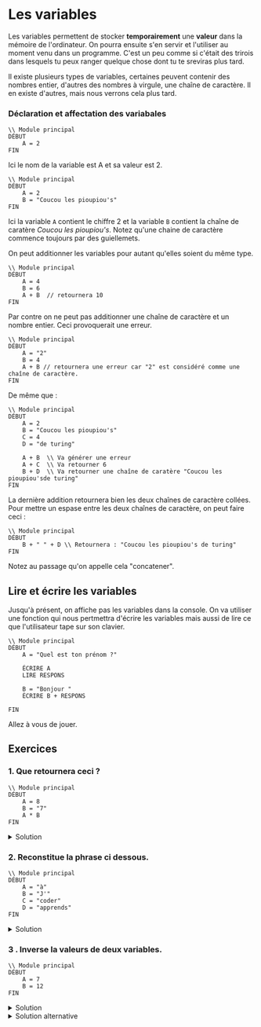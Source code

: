 # Les variables 

Les variables permettent de stocker **temporairement**  une **valeur** dans la mémoire de l'ordinateur. On pourra ensuite s'en servir et l'utiliser au moment venu dans un programme. C'est un peu comme si c'était des trirois dans lesquels tu peux ranger quelque chose dont tu te sreviras plus tard.  

Il existe plusieurs types de variables, certaines peuvent contenir des nombres entier, d'autres des nombres à virgule, une chaîne de caractère. Il en existe d'autres, mais nous verrons cela plus tard.

### Déclaration et affectation des variabales

````
\\ Module principal
DÉBUT
    A = 2
FIN
````
Ici le nom de la variable est A et sa valeur est 2.





````
\\ Module principal
DÉBUT
    A = 2 
    B = "Coucou les pioupiou's"
FIN
````

Ici la variable ``A`` contient le chiffre 2 et la variable ``B`` contient la chaîne de caratère *Coucou les pioupiou's*. Notez qu'une chaine de caractère commence toujours par des guiellemets. 

On  peut  additionner les variables pour autant qu'elles soient du même type.
````
\\ Module principal
DÉBUT
    A = 4
    B = 6
    A + B  // retournera 10
FIN
````
Par contre on ne peut pas additionner une chaîne de caractère et un nombre entier. Ceci provoquerait une erreur.

````
\\ Module principal
DÉBUT
    A = "2"
    B = 4 
    A + B // retournera une erreur car "2" est considéré comme une chaîne de caractère.
FIN
````
 
 De même que : 

````
\\ Module principal
DÉBUT
    A = 2 
    B = "Coucou les pioupiou's"
    C = 4 
    D = "de turing"

    A + B  \\ Va générer une erreur
    A + C  \\ Va retourner 6
    B + D  \\ Va retourner une chaîne de caratère "Coucou les pioupiou'sde turing"
FIN
````

La dernière addition retournera bien les deux chaînes de caractère collées. Pour mettre un espase entre les deux chaînes de caractère, on peut faire ceci : 

````
\\ Module principal
DÉBUT
    B + " " + D \\ Retournera : "Coucou les pioupiou's de turing"
FIN
````
Notez au passage qu'on appelle cela "concatener".


## Lire et écrire les variables
Jusqu'à présent, on affiche pas les variables dans la console. On va utiliser une fonction qui nous pertmettra d'écrire les variables mais aussi de lire ce que l'utilisateur tape sur son clavier. 

````
\\ Module principal
DÉBUT
    A = "Quel est ton prénom ?"

    ÉCRIRE A
    LIRE RESPONS

    B = "Bonjour "
    ÉCRIRE B + RESPONS   

FIN
````


Allez à vous de jouer.

## Exercices



### 1. Que retournera ceci ?
````
\\ Module principal
DÉBUT
    A = 8
    B = "7"
    A * B
FIN
````
<details>
    <summary>Solution </summary>
    Une erreur car B est une chaîne de caractère.
</details>

### 2. Reconstitue la phrase ci dessous.

````
\\ Module principal
DÉBUT
    A = "à"
    B = "J'"
    C = "coder"
    D = "apprends"
FIN
````

<details>
    <summary>Solution</summary>

````
\\ Module principal
DÉBUT
    A = "à"
    B = "J'"
    C = "coder"
    D = "apprends"

    B + " " + D + " " + A + " " + C
FIN
````
</details>

### 3 . Inverse la valeurs de deux variables.
```
\\ Module principal
DÉBUT
    A = 7
    B = 12 
FIN
```

<details> 
  <summary>Solution </summary>

```
\\ Module principal
DÉBUT
    A = 7
    B = 12     
    \\ On doit créer une variable C qui contiendra une des valeurs
    C = A
    A = B
    B = C            
FIN
``` 
</details>

<details> 
  <summary>Solution alternative</summary>

```
\\ Module principal
DÉBUT
    A = 7
    B = 12     
    \\ Sans créer de variable supplémentaire
    
    A = A - B
    B = A + B 
    A = B - A            
FIN
``` 
</details>



